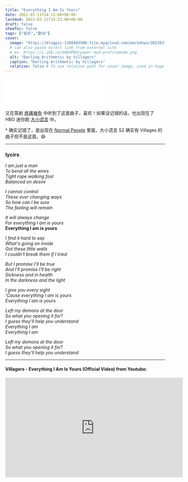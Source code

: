 ```yaml
---
title: "Everything I Am Is Yours"
date: 2022-03-11T14:13:00+08:00
lastmod: 2022-03-11T14:13:00+08:00
draft: false
showToc: false
tags: ["音乐","歌词"]
cover:
  image: "https://blogpic-1308403500.file.myqcloud.com/markdown/20220311141228.png"
  # can also paste direct link from external site
  # ex. https://i.ibb.co/K0HVPBd/paper-mod-profilemode.png
  alt: "Darling Arithmetic by Villagers"
  caption: "Darling Arithmetic by Villagers"
  relative: false # To use relative path for cover image, used in hugo Page-bundles
---
```


<iframe frameborder="no" border="0" marginwidth="0" marginheight="0" width=330 height=86 src="//music.163.com/outchain/player?type=2&id=31356558&auto=1&height=66" atl="Villagers - Everything I Am Is Yours (Official Video)"></iframe>

又在英剧 [疼痛难免](https://movie.douban.com/subject/30267255/) 中听到了这首曲子，喜欢！如果没记错的话，也出现在了 HBO 迷你剧 [大小谎言](https://movie.douban.com/subject/25953429/) 中。

\* 确实记错了，是出现在 [Normal People](https://movie.douban.com/subject/33477335/) 里面，大小谎言 S2 确实有 Villages 的曲子但不是这首。😅

---

### lycirs

_I am just a man_  
_To bend all the wires_  
_Tight rope walking fool_  
_Balanced on desire_

_I cannot control_  
_These ever changing ways_  
_So how can I be sure_  
_The feeling will remain_

_It will always change_  
_For everything I am is yours_  
**Everything I am is yours**

_I find it hard to say_  
_What's going on inside_  
_Got these little walls_  
_I couldn't break them if I tried_

_But I promise I'll be true_  
_And I'll promise I'll be right_  
_Sickness and in health_  
_In the darkness and the light_

_I give you every sight_  
_'Cause everything I am is yours_  
_Everything I am is yours_

_Left my demons at the door_  
_So what you opening it for?_  
_I guess they'll help you understand_  
_Everything I am_  
_Everything I am_

_Left my demons at the door_  
_So what you opening it for?_  
_I guess they'll help you understand_

---

#### Villagers - Everything I Am Is Yours (Official Video) from Youtube:

<iframe width="560" height="315" src="https://www.youtube.com/embed/_hD0wd2HUVs" title="YouTube video player" frameborder="0" allow="accelerometer; autoplay; clipboard-write; encrypted-media; gyroscope; picture-in-picture" allowfullscreen></iframe>
